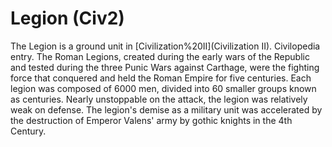 # Legion (Civ2)

The Legion is a ground unit in [Civilization%20II](Civilization II).
Civilopedia entry.
The Roman Legions, created during the early wars of the Republic and tested during the three Punic Wars against Carthage, were the fighting force that conquered and held the Roman Empire for five centuries. Each legion was composed of 6000 men, divided into 60 smaller groups known as centuries. Nearly unstoppable on the attack, the legion was relatively weak on defense. The legion's demise as a military unit was accelerated by the destruction of Emperor Valens' army by gothic knights in the 4th Century.